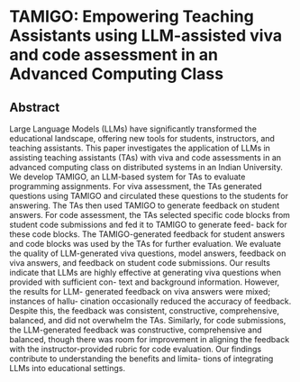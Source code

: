 # TAMIGO: Empowering Teaching Assistants using LLM-assisted viva and code assessment in an Advanced Computing Class

## Abstract

Large Language Models (LLMs) have significantly transformed the
educational landscape, offering new tools for students, instructors,
and teaching assistants. This paper investigates the application
of LLMs in assisting teaching assistants (TAs) with viva and code
assessments in an advanced computing class on distributed systems
in an Indian University. We develop TAMIGO, an LLM-based system
for TAs to evaluate programming assignments.
For viva assessment, the TAs generated questions using TAMIGO
and circulated these questions to the students for answering. The
TAs then used TAMIGO to generate feedback on student answers.
For code assessment, the TAs selected specific code blocks from
student code submissions and fed it to TAMIGO to generate feed-
back for these code blocks. The TAMIGO-generated feedback for
student answers and code blocks was used by the TAs for further
evaluation.
We evaluate the quality of LLM-generated viva questions, model
answers, feedback on viva answers, and feedback on student code
submissions. Our results indicate that LLMs are highly effective
at generating viva questions when provided with sufficient con-
text and background information. However, the results for LLM-
generated feedback on viva answers were mixed; instances of hallu-
cination occasionally reduced the accuracy of feedback. Despite this,
the feedback was consistent, constructive, comprehensive, balanced,
and did not overwhelm the TAs. Similarly, for code submissions,
the LLM-generated feedback was constructive, comprehensive and
balanced, though there was room for improvement in aligning the
feedback with the instructor-provided rubric for code evaluation.
Our findings contribute to understanding the benefits and limita-
tions of integrating LLMs into educational settings.
